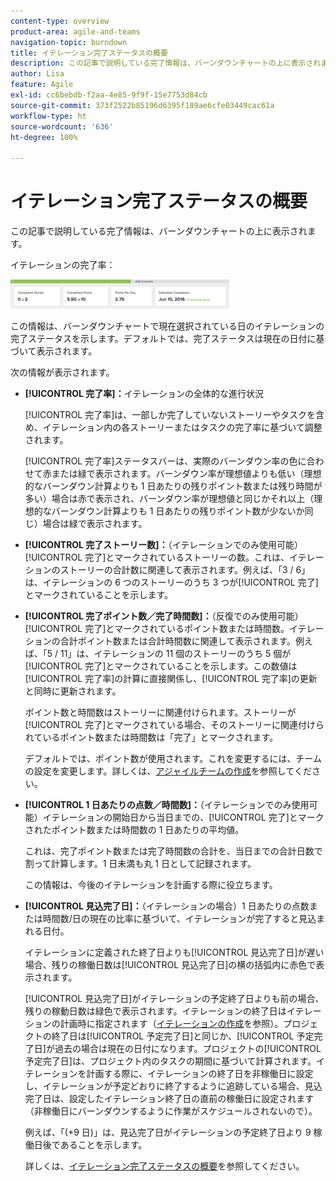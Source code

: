 ```yaml
---
content-type: overview
product-area: agile-and-teams
navigation-topic: burndown
title: イテレーション完了ステータスの概要
description: この記事で説明している完了情報は、バーンダウンチャートの上に表示されます。
author: Lisa
feature: Agile
exl-id: cc6bebdb-f2aa-4e85-9f9f-15e7753d84cb
source-git-commit: 373f2522b85196d6395f189ae6cfe03449cac61a
workflow-type: ht
source-wordcount: '636'
ht-degree: 100%

---
```


# イテレーション完了ステータスの概要

この記事で説明している完了情報は、バーンダウンチャートの上に表示されます。

イテレーションの完了率：

![](assets/burndown-percentcomplete-350x47.png)

この情報は、バーンダウンチャートで現在選択されている日のイテレーションの完了ステータスを示します。デフォルトでは、完了ステータスは現在の日付に基づいて表示されます。

次の情報が表示されます。

* **[!UICONTROL 完了率]：**&#x200B;イテレーションの全体的な進行状況

  [!UICONTROL 完了率]は、一部しか完了していないストーリーやタスクを含め、イテレーション内の各ストーリーまたはタスクの完了率に基づいて調整されます。

  [!UICONTROL 完了率]ステータスバーは、実際のバーンダウン率の色に合わせて赤または緑で表示されます。バーンダウン率が理想値よりも低い（理想的なバーンダウン計算よりも 1 日あたりの残りポイント数または残り時間が多い）場合は赤で表示され、バーンダウン率が理想値と同じかそれ以上（理想的なバーンダウン計算よりも 1 日あたりの残りポイント数が少ないか同じ）場合は緑で表示されます。

* **[!UICONTROL 完了ストーリー数]：**（イテレーションでのみ使用可能）[!UICONTROL 完了]とマークされているストーリーの数。これは、イテレーションのストーリーの合計数に関連して表示されます。例えば、「3 / 6」は、イテレーションの 6 つのストーリーのうち 3 つが[!UICONTROL 完了]とマークされていることを示します。
* **[!UICONTROL 完了ポイント数／完了時間数]：**（反復でのみ使用可能）[!UICONTROL 完了]とマークされているポイント数または時間数。イテレーションの合計ポイント数または合計時間数に関連して表示されます。例えば、「5 / 11」は、イテレーションの 11 個のストーリーのうち 5 個が[!UICONTROL 完了]とマークされていることを示します。この数値は[!UICONTROL 完了率]の計算に直接関係し、[!UICONTROL 完了率]の更新と同時に更新されます。

  ポイント数と時間数はストーリーに関連付けられます。ストーリーが[!UICONTROL 完了]とマークされている場合、そのストーリーに関連付けられているポイント数または時間数は「完了」とマークされます。

  デフォルトでは、ポイント数が使用されます。これを変更するには、チームの設定を変更します。詳しくは、[アジャイルチームの作成](../../../agile/get-started-with-agile-in-workfront/create-an-agile-team.md)を参照してください。

* **[!UICONTROL 1 日あたりの点数／時間数]：**（イテレーションでのみ使用可能）イテレーションの開始日から当日までの、[!UICONTROL 完了]とマークされたポイント数または時間数の 1 日あたりの平均値。

  これは、完了ポイント数または完了時間数の合計を、当日までの合計日数で割って計算します。1 日未満も丸 1 日として記録されます。

  この情報は、今後のイテレーションを計画する際に役立ちます。

* **[!UICONTROL 見込完了日]：**（イテレーションの場合）1 日あたりの点数または時間数/日の現在の比率に基づいて、イテレーションが完了すると見込まれる日付。

  イテレーションに定義された終了日よりも[!UICONTROL 見込完了日]が遅い場合、残りの稼働日数は[!UICONTROL 見込完了日]の横の括弧内に赤色で表示されます。

  [!UICONTROL 見込完了日]がイテレーションの予定終了日よりも前の場合、残りの稼動日数は緑色で表示されます。イテレーションの終了日はイテレーションの計画時に指定されます（[イテレーションの作成](../../../agile/use-scrum-in-an-agile-team/iterations/create-an-iteration.md)を参照）。プロジェクトの終了日は[!UICONTROL 予定完了日]と同じか、[!UICONTROL 予定完了日]が過去の場合は現在の日付になります。プロジェクトの[!UICONTROL 予定完了日]は、プロジェクト内のタスクの期間に基づいて計算されます。イテレーションを計画する際に、イテレーションの終了日を非稼働日に設定し、イテレーションが予定どおりに終了するように追跡している場合、見込完了日は、設定したイテレーション終了日の直前の稼働日に設定されます（非稼働日にバーンダウンするように作業がスケジュールされないので）。

  例えば、「(+9 日)」は、見込完了日がイテレーションの予定終了日より 9 稼働日後であることを示します。

  詳しくは、[イテレーション完了ステータスの概要](#Understanding-How-Days-Off-Affect-the-Burndown-Chart)を参照してください。
